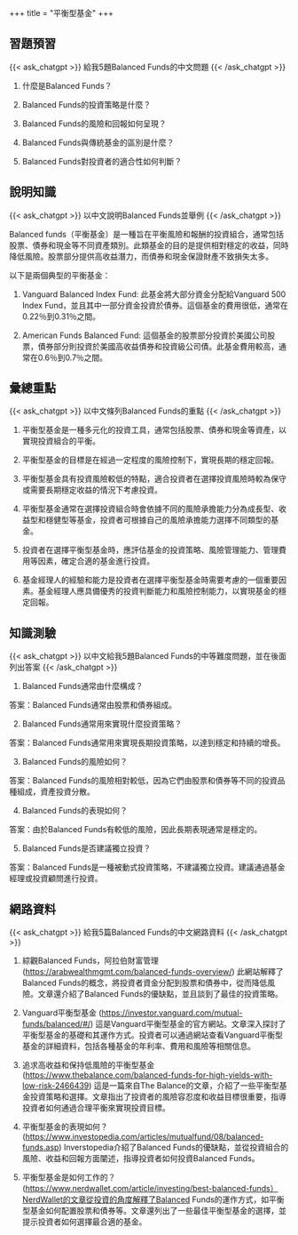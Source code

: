 +++
title = "平衡型基金"
+++
## 習題預習
{{< ask_chatgpt >}}
給我5題Balanced Funds的中文問題
{{< /ask_chatgpt >}}



1. 什麼是Balanced Funds？ 

2. Balanced Funds的投資策略是什麼？ 

3. Balanced Funds的風險和回報如何呈現？ 

4. Balanced Funds與傳統基金的區別是什麼？ 

5. Balanced Funds對投資者的適合性如何判斷？   

## 說明知識
{{< ask_chatgpt >}}
以中文說明Balanced Funds並舉例
{{< /ask_chatgpt >}}



Balanced funds（平衡基金）是一種旨在平衡風險和報酬的投資組合，通常包括股票、債券和現金等不同資產類別。此類基金的目的是提供相對穩定的收益，同時降低風險。股票部分提供高收益潛力，而債券和現金保證財產不致損失太多。

以下是兩個典型的平衡基金：

1. Vanguard Balanced Index Fund: 此基金將大部分資金分配給Vanguard 500 Index Fund，並且其中一部分資金投資於債券。這個基金的費用很低，通常在0.22％到0.31％之間。

2. American Funds Balanced Fund: 這個基金的股票部分投資於美國公司股票，債券部分則投資於美國高收益債券和投資級公司債。此基金費用較高，通常在0.6％到0.7％之間。   

## 彙總重點
{{< ask_chatgpt >}}
以中文條列Balanced Funds的重點
{{< /ask_chatgpt >}}



1. 平衡型基金是一種多元化的投資工具，通常包括股票、債券和現金等資產，以實現投資組合的平衡。

2. 平衡型基金的目標是在經過一定程度的風險控制下，實現長期的穩定回報。

3. 平衡型基金具有投資風險較低的特點，適合投資者在選擇投資風險時較為保守或需要長期穩定收益的情況下考慮投資。

4. 平衡型基金通常在選擇投資組合時會依據不同的風險承擔能力分為成長型、收益型和穩健型等基金，投資者可根據自己的風險承擔能力選擇不同類型的基金。

5. 投資者在選擇平衡型基金時，應評估基金的投資策略、風險管理能力、管理費用等因素，確定合適的基金進行投資。

6. 基金經理人的經驗和能力是投資者在選擇平衡型基金時需要考慮的一個重要因素。基金經理人應具備優秀的投資判斷能力和風險控制能力，以實現基金的穩定回報。   

## 知識測驗
{{< ask_chatgpt >}}
以中文給我5題Balanced Funds的中等難度問題，並在後面列出答案
{{< /ask_chatgpt >}}



1. Balanced Funds通常由什麼構成？

答案：Balanced Funds通常由股票和債券組成。

2. Balanced Funds通常用來實現什麼投資策略？

答案：Balanced Funds通常用來實現長期投資策略，以達到穩定和持續的增長。

3. Balanced Funds的風險如何？

答案：Balanced Funds的風險相對較低，因為它們由股票和債券等不同的投資品種組成，資產投資分散。

4. Balanced Funds的表現如何？

答案：由於Balanced Funds有較低的風險，因此長期表現通常是穩定的。

5. Balanced Funds是否建議獨立投資？

答案：Balanced Funds是一種被動式投資策略，不建議獨立投資。建議通過基金經理或投資顧問進行投資。   

## 網路資料
{{< ask_chatgpt >}}
給我5篇Balanced Funds的中文網路資料
{{< /ask_chatgpt >}}



1. 綜觀Balanced Funds，阿拉伯財富管理 (https://arabwealthmgmt.com/balanced-funds-overview/) 
此網站解釋了Balanced Funds的概念，將投資者資金分配到股票和債券中，從而降低風險。文章還介紹了Balanced Funds的優缺點，並且談到了最佳的投資策略。

2. Vanguard平衡型基金 (https://investor.vanguard.com/mutual-funds/balanced/#/) 
這是Vanguard平衡型基金的官方網站。文章深入探討了平衡型基金的基礎和其運作方式。投資者可以通過網站查看Vanguard平衡型基金的詳細資料，包括各種基金的年利率、費用和風險等相關信息。

3. 追求高收益和保持低風險的平衡型基金 (https://www.thebalance.com/balanced-funds-for-high-yields-with-low-risk-2466439) 
這是一篇來自The Balance的文章，介紹了一些平衡型基金投資策略和選擇。文章指出了投資者的風險容忍度和收益目標很重要，指導投資者如何通過合理平衡來實現投資目標。

4. 平衡型基金的表現如何？(https://www.investopedia.com/articles/mutualfund/08/balanced-funds.asp) 
Inverstopedia介紹了Balanced Funds的優缺點，並從投資組合的風險、收益和回報方面闡述，指導投資者如何投資Balanced Funds。

5. 平衡型基金是如何工作的？(https://www.nerdwallet.com/article/investing/best-balanced-funds）NerdWallet的文章從投資的角度解釋了Balanced Funds的運作方式，如平衡型基金如何配置股票和債券等。文章還列出了一些最佳平衡型基金的選擇，並提示投資者如何選擇最合適的基金。   

